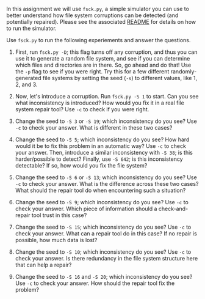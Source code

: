 In this assignment we will use `fsck.py`, a simple simulator you can use to better understand how file system corruptions can be detected (and potentially repaired). Please see the associated [README](https://github.com/remzi-arpacidusseau/ostep-homework/tree/master/file-journaling) for details on how to run the simulator.

Use `fsck.py` to run the following experiements and answer the questions.

1. First, run `fsck.py -D`; this flag turns off any corruption, and thus you can use it to generate a random file system, and see if you can determine which files and directories are in there. So, go ahead and do that! Use the `-p` flag to see if you were right. Try this for a few different randomly-generated file systems by setting the seed (`-s`) to different values, like 1, 2, and 3.

2. Now, let's introduce a corruption. Run `fsck.py -S 1` to start. Can you see what inconsistency is introduced? How would you fix it in a real file system repair tool? Use `-c` to check if you were right.

3. Change the seed to `-S 3` or `-S 19`; which inconsistency do you see? Use `-c` to check your answer. What is different in these two cases?

4. Change the seed to `-S 5`; which inconsistency do you see? How hard would it be to fix this problem in an automatic way? Use `-c` to check your answer. Then, introduce a similar inconsistency with `-S 38`; is this harder/possible to detect? Finally, use `-S 642`; is this inconsistency detectable? If so, how would you fix the file system?

5. Change the seed to `-S 6` or `-S 13`; which inconsistency do you see? Use `-c` to check your answer. What is the difference across these two cases? What should the repair tool do when encountering such a situation?

6. Change the seed to `-S 9`; which inconsistency do you see? Use `-c` to check your answer. Which piece of information should a check-and-repair tool trust in this case?

7. Change the seed to `-S 15`; which inconsistency do you see? Use `-c` to check your answer. What can a repair tool do in this case? If no repair is possible, how much data is lost?

8. Change the seed to `-S 10`; which inconsistency do you see? Use `-c` to check your answer. Is there redundancy in the file system structure here that can help a repair?

9.  Change the seed to `-S 16` and `-S 20`; which inconsistency do you see? Use `-c` to check your answer. How should the repair tool fix the problem?
